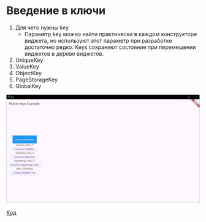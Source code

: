 # Введение в ключи

1. Для чего нужны key
   * Параметр key можно найти практически в каждом конструкторе виджета, но используют этот параметр при разработке достаточно редко. Keys сохраняют состояние при перемещении виджетов в дереве виджетов.
2. UniqueKey
3. ValueKey
4. ObjectKey
5. PageStorageKey
6. GlobalKey

![img.png](../images/lab3_1.png)

[Код](../labs/lib/lab3.dart)